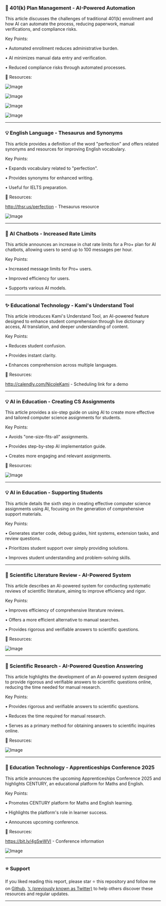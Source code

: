 ### 🤖 401(k) Plan Management - AI-Powered Automation

This article discusses the challenges of traditional 401(k) enrollment and how AI can automate the process, reducing paperwork, manual verifications, and compliance risks.


Key Points:

• Automated enrollment reduces administrative burden.


• AI minimizes manual data entry and verification.


• Reduced compliance risks through automated processes.


🔗 Resources:

![Image](https://pbs.twimg.com/media/GkUjqG7XkAEB-9a?format=jpg&name=small)

![Image](https://pbs.twimg.com/media/GkUjqG5XwAAUyeA?format=jpg&name=small)

![Image](https://pbs.twimg.com/media/GkUjqG6WIAEqDtl?format=jpg&name=small)

![Image](https://pbs.twimg.com/media/GkUjqG7W8AAyv1W?format=jpg&name=small)



---

### 💡 English Language - Thesaurus and Synonyms

This article provides a definition of the word "perfection" and offers related synonyms and resources for improving English vocabulary.


Key Points:

•  Expands vocabulary related to "perfection".


•  Provides synonyms for enhanced writing.


•  Useful for IELTS preparation.



🔗 Resources:

http://thsr.us/perfection - Thesaurus resource

![Image](https://pbs.twimg.com/media/GkUfRh9WoAAwKkZ?format=jpg&name=small)



---

### 🚀 AI Chatbots - Increased Rate Limits

This article announces an increase in chat rate limits for a Pro+ plan for AI chatbots, allowing users to send up to 100 messages per hour.


Key Points:

• Increased message limits for Pro+ users.


• Improved efficiency for users.


• Supports various AI models.


---

### ✨ Educational Technology - Kami's Understand Tool

This article introduces Kami's Understand Tool, an AI-powered feature designed to enhance student comprehension through live dictionary access, AI translation, and deeper understanding of content.


Key Points:

• Reduces student confusion.


• Provides instant clarity.


• Enhances comprehension across multiple languages.


🔗 Resources:

http://calendly.com/NicoleKami - Scheduling link for a demo


---

### 💡 AI in Education -  Creating CS Assignments

This article provides a six-step guide on using AI to create more effective and tailored computer science assignments for students.


Key Points:

•  Avoids "one-size-fits-all" assignments.


•  Provides step-by-step AI implementation guide.


•  Creates more engaging and relevant assignments.


🔗 Resources:

![Image](https://pbs.twimg.com/media/GkUX7qcWEAAZKMj?format=jpg&name=small)



---

### 💡 AI in Education - Supporting Students

This article details the sixth step in creating effective computer science assignments using AI, focusing on the generation of comprehensive support materials.


Key Points:

• Generates starter code, debug guides, hint systems, extension tasks, and review questions.


• Prioritizes student support over simply providing solutions.


•  Improves student understanding and problem-solving skills.


---

### 🤖 Scientific Literature Review - AI-Powered System

This article describes an AI-powered system for conducting systematic reviews of scientific literature, aiming to improve efficiency and rigor.


Key Points:

•  Improves efficiency of comprehensive literature reviews.


•  Offers a more efficient alternative to manual searches.


•  Provides rigorous and verifiable answers to scientific questions.


🔗 Resources:

![Image](https://pbs.twimg.com/amplify_video_thumb/1892592892331565056/img/hQBLTBnuguL0E0lj.jpg)



---

### 🤖 Scientific Research - AI-Powered Question Answering

This article highlights the development of an AI-powered system designed to provide rigorous and verifiable answers to scientific questions online, reducing the time needed for manual research.


Key Points:

•  Provides rigorous and verifiable answers to scientific questions.


•  Reduces the time required for manual research.


•  Serves as a primary method for obtaining answers to scientific inquiries online.


🔗 Resources:

![Image](https://pbs.twimg.com/amplify_video_thumb/1892592892331565056/img/hQBLTBnuguL0E0lj.jpg)



---

### 🚀 Education Technology - Apprenticeships Conference 2025

This article announces the upcoming Apprenticeships Conference 2025 and highlights CENTURY, an educational platform for Maths and English.


Key Points:

• Promotes CENTURY platform for Maths and English learning.


•  Highlights the platform's role in learner success.


•  Announces upcoming conference.


🔗 Resources:

https://bit.ly/4gSwWVI - Conference information


![Image](https://pbs.twimg.com/media/GkPcKU5XUAAi8m0?format=jpg&name=small)


---

### ⭐️ Support

If you liked reading this report, please star ⭐️ this repository and follow me on [Github](https://github.com/Drix10), [𝕏 (previously known as Twitter)](https://x.com/DRIX_10_) to help others discover these resources and regular updates.

---